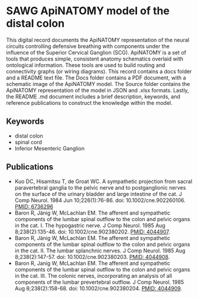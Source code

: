 # SAWG ApiNATOMY model of the distal colon

This digital record documents the ApiNATOMY representation of the neural circuits controlling defensive breathing with components under the influence of the Superior Cervical Ganglion (SCG). ApiNATOMY is a set of tools that produces simple, consistent anatomy schematics overlaid with ontological information. These tools are used to build routing and connectivity graphs (or wiring diagrams). This record contains a docs folder and a README text file. The Docs folder contains a PDF document, with a schematic image of the ApiNATOMY model. The Source folder contains the ApiNATOMY representation of the model in JSON and .xlsx formats. Lastly, the README .md document includes a brief description, keywords, and reference publications to construct the knowledge within the model.

## Keywords
* distal colon
* spinal cord
* Inferior Mesenteric Ganglion

## Publications
* Kuo DC, Hisamitsu T, de Groat WC. A sympathetic projection from sacral paravertebral ganglia to the pelvic nerve and to postganglionic nerves on the surface of the urinary bladder and large intestine of the cat. J Comp Neurol. 1984 Jun 10;226(1):76-86. doi: 10.1002/cne.902260106. [PMID: 6736296](https://pubmed.ncbi.nlm.nih.gov/6736296/)
* Baron R, Jänig W, McLachlan EM. The afferent and sympathetic components of the lumbar spinal outflow to the colon and pelvic organs in the cat. I. The hypogastric nerve. J Comp Neurol. 1985 Aug 8;238(2):135-46. doi: 10.1002/cne.902380202. [PMID: 4044907](https://pubmed.ncbi.nlm.nih.gov/4044907/).
* Baron R, Jänig W, McLachlan EM. The afferent and sympathetic components of the lumbar spinal outflow to the colon and pelvic organs in the cat. II. The lumbar splanchnic nerves. J Comp Neurol. 1985 Aug 8;238(2):147-57. doi: 10.1002/cne.902380203. [PMID: 4044908](https://pubmed.ncbi.nlm.nih.gov/4044908/).
* Baron R, Janig W, McLachlan EM. The afferent and sympathetic components of the lumbar spinal outflow to the colon and pelvic organs in the cat. III. The colonic nerves, incorporating an analysis of all components of the lumbar prevertebral outflow. J Comp Neurol. 1985 Aug 8;238(2):158-68. doi: 10.1002/cne.902380204. [PMID: 4044909](https://pubmed.ncbi.nlm.nih.gov/4044909/).
